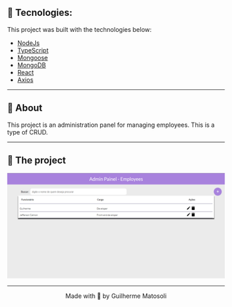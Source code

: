 ## 🧪 Tecnologies:
This project was built with the technologies below:

- [NodeJs](https://nodejs.org/)
- [TypeScript](https://www.typescriptlang.org/)
- [Mongoose](https://mongoosejs.com/)
- [MongoDB](https://www.mongodb.com/)
- [React](https://reactjs.org/)
- [Axios](https://axios-http.com/ptbr/)

___

## 🚀 About

This project is an administration panel for managing employees. This is a type of CRUD.

___

## 📝 The project

<img alt="Image of project" title="JWT Auth" src="./images/image.png" />

---
<p align="center">Made with 💜 by Guilherme Matosoli</p>